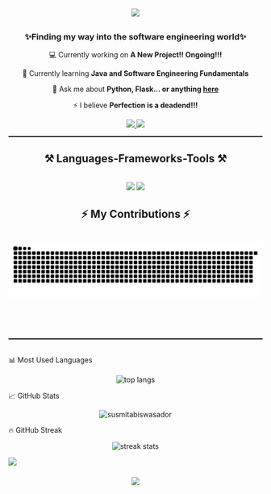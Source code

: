 
<h1 align="center">
    <img src="https://readme-typing-svg.herokuapp.com/?font=Pacifico&size=40&color=F7B32B&center=true&vCenter=true&width=600&height=70&duration=3000&pause=1000&lines=Hi+There!+👋;+I'm+Susmita+Biswas!;" />
</h1>


<h3 align="center">✨Finding my way into the software engineering world✨</h3>



<div align="center">
 
 💻 Currently working on **A New Project!! Ongoing!!!**
 
 🌱 Currently learning **Java and Software Engineering Fundamentals**

💬 Ask me about **Python, Flask... or anything [here](https://github.com/SusmitaBiswasAdor)**

⚡ I believe **Perfection is a deadend!!!**
 </div>
 
<div align="center"> 
  <a href="susmitaador@gmai.com">
    <img src="https://img.shields.io/badge/Gmail-333333?style=for-the-badge&logo=gmail&logoColor=red" />
  </a>
  <a href="www.linkedin.com/in/susmita-biswas-01a5b7267" target="_blank">
    <img src="https://img.shields.io/badge/LinkedIn-0077B5?style=for-the-badge&logo=linkedin&logoColor=white" target="_blank" />
  </a>
  
</div>


<hr style="border: none; border-top: 1px solid black;">

<h2 align="center" >⚒️ Languages-Frameworks-Tools ⚒️</h2>
<br/>
<div align="center">
    <img src="https://skillicons.dev/icons?i=html,css,vscode,github,figma,git" />
    <img src="https://skillicons.dev/icons?i=python,java,mysql,flask" /><br>
</div>

<div align="center">
  <h2>⚡ My Contributions ⚡</h2>
  <br>
  <img alt="snake eating my contributions" src="https://raw.githubusercontent.com/SusmitaBiswasAdor/SusmitaBiswasAdor/output/github-contribution-grid-snake.svg" />
  
  <br/><br/><br/>
</div>

<hr style="border: none; border-top: 1px solid black;">
<br>
📊 Most Used Languages
<p align="center">
  <img width=325 align="center" src="https://github-readme-stats-salesp07.vercel.app/api/top-langs/?username=susmitabiswasador&langs_count=8&theme=dark&border_radius=10&size_weight=0.5&count_weight=0.5&exclude_repo=github-readme-stats&title_color=F7B32B&text_color=ffffff&bg_color=0d1117"" alt="top langs" />
 
</p>

📈 GitHub Stats
<p align="center">
  <img src="https://github-readme-stats.vercel.app/api?username=susmitabiswasador&show_icons=true&locale=en&theme=dark&rank_icon=github&border_radius=10&title_color=F7B32B&text_color=ffffff&bg_color=0d1117"" alt="susmitabiswasador" />
</p>

🔥 GitHub Streak
<p align="center">

<img width=390 src="https://github-readme-streak-stats.herokuapp.com/?user=SusmitaBiswasAdor&count_private=true&theme=dark&border_radius=10" alt="streak stats"/>

</p>
<img align="left" src="https://komarev.com/ghpvc/?username=susmitabiswasador&label=Profile%20views&color=F7B32B&style=flat" />
<br>

<div align="center">
<h3 align="center"> <strong>
    <img src="https://readme-typing-svg.herokuapp.com/?font=Pacifico&size=40&color=F7B32B&center=true&vCenter=true&width=600&height=70&duration=3000&pause=1000&lines=Thank+you+for+Visiting!!;" /> </strong>
</h3>
</div>








